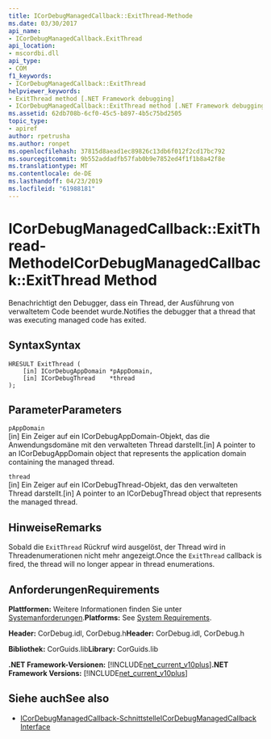 ```yaml
---
title: ICorDebugManagedCallback::ExitThread-Methode
ms.date: 03/30/2017
api_name:
- ICorDebugManagedCallback.ExitThread
api_location:
- mscordbi.dll
api_type:
- COM
f1_keywords:
- ICorDebugManagedCallback::ExitThread
helpviewer_keywords:
- ExitThread method [.NET Framework debugging]
- ICorDebugManagedCallback::ExitThread method [.NET Framework debugging]
ms.assetid: 62db708b-6cf0-45c5-b897-4b5c75bd2505
topic_type:
- apiref
author: rpetrusha
ms.author: ronpet
ms.openlocfilehash: 37815d8aead1ec89826c13db6f012f2cd17bc792
ms.sourcegitcommit: 9b552addadfb57fab0b9e7852ed4f1f1b8a42f8e
ms.translationtype: MT
ms.contentlocale: de-DE
ms.lasthandoff: 04/23/2019
ms.locfileid: "61988181"
---
```

# <a name="icordebugmanagedcallbackexitthread-method"></a><span data-ttu-id="16fdc-102">ICorDebugManagedCallback::ExitThread-Methode</span><span class="sxs-lookup"><span data-stu-id="16fdc-102">ICorDebugManagedCallback::ExitThread Method</span></span>
<span data-ttu-id="16fdc-103">Benachrichtigt den Debugger, dass ein Thread, der Ausführung von verwaltetem Code beendet wurde.</span><span class="sxs-lookup"><span data-stu-id="16fdc-103">Notifies the debugger that a thread that was executing managed code has exited.</span></span>  
  
## <a name="syntax"></a><span data-ttu-id="16fdc-104">Syntax</span><span class="sxs-lookup"><span data-stu-id="16fdc-104">Syntax</span></span>  
  
```  
HRESULT ExitThread (  
    [in] ICorDebugAppDomain *pAppDomain,  
    [in] ICorDebugThread    *thread  
);  
```  
  
## <a name="parameters"></a><span data-ttu-id="16fdc-105">Parameter</span><span class="sxs-lookup"><span data-stu-id="16fdc-105">Parameters</span></span>  
 `pAppDomain`  
 <span data-ttu-id="16fdc-106">[in] Ein Zeiger auf ein ICorDebugAppDomain-Objekt, das die Anwendungsdomäne mit den verwalteten Thread darstellt.</span><span class="sxs-lookup"><span data-stu-id="16fdc-106">[in] A pointer to an ICorDebugAppDomain object that represents the application domain containing the managed thread.</span></span>  
  
 `thread`  
 <span data-ttu-id="16fdc-107">[in] Ein Zeiger auf ein ICorDebugThread-Objekt, das den verwalteten Thread darstellt.</span><span class="sxs-lookup"><span data-stu-id="16fdc-107">[in] A pointer to an ICorDebugThread object that represents the managed thread.</span></span>  
  
## <a name="remarks"></a><span data-ttu-id="16fdc-108">Hinweise</span><span class="sxs-lookup"><span data-stu-id="16fdc-108">Remarks</span></span>  
 <span data-ttu-id="16fdc-109">Sobald die `ExitThread` Rückruf wird ausgelöst, der Thread wird in Threadenumerationen nicht mehr angezeigt.</span><span class="sxs-lookup"><span data-stu-id="16fdc-109">Once the `ExitThread` callback is fired, the thread will no longer appear in thread enumerations.</span></span>  
  
## <a name="requirements"></a><span data-ttu-id="16fdc-110">Anforderungen</span><span class="sxs-lookup"><span data-stu-id="16fdc-110">Requirements</span></span>  
 <span data-ttu-id="16fdc-111">**Plattformen:** Weitere Informationen finden Sie unter [Systemanforderungen](../../../../docs/framework/get-started/system-requirements.md).</span><span class="sxs-lookup"><span data-stu-id="16fdc-111">**Platforms:** See [System Requirements](../../../../docs/framework/get-started/system-requirements.md).</span></span>  
  
 <span data-ttu-id="16fdc-112">**Header:** CorDebug.idl, CorDebug.h</span><span class="sxs-lookup"><span data-stu-id="16fdc-112">**Header:** CorDebug.idl, CorDebug.h</span></span>  
  
 <span data-ttu-id="16fdc-113">**Bibliothek:** CorGuids.lib</span><span class="sxs-lookup"><span data-stu-id="16fdc-113">**Library:** CorGuids.lib</span></span>  
  
 <span data-ttu-id="16fdc-114">**.NET Framework-Versionen:** [!INCLUDE[net_current_v10plus](../../../../includes/net-current-v10plus-md.md)]</span><span class="sxs-lookup"><span data-stu-id="16fdc-114">**.NET Framework Versions:** [!INCLUDE[net_current_v10plus](../../../../includes/net-current-v10plus-md.md)]</span></span>  
  
## <a name="see-also"></a><span data-ttu-id="16fdc-115">Siehe auch</span><span class="sxs-lookup"><span data-stu-id="16fdc-115">See also</span></span>

- [<span data-ttu-id="16fdc-116">ICorDebugManagedCallback-Schnittstelle</span><span class="sxs-lookup"><span data-stu-id="16fdc-116">ICorDebugManagedCallback Interface</span></span>](../../../../docs/framework/unmanaged-api/debugging/icordebugmanagedcallback-interface.md)
